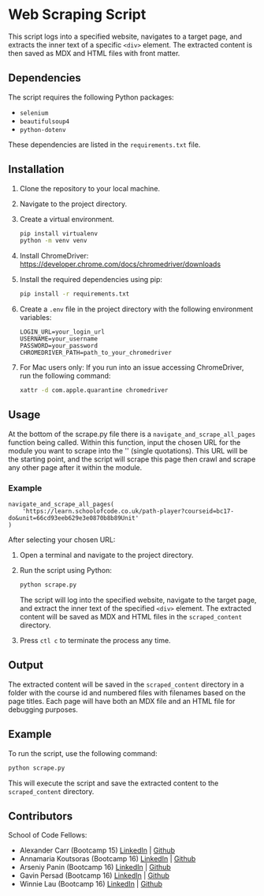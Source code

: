 # Web Scraping Script

This script logs into a specified website, navigates to a target page, and extracts the inner text of a specific `<div>` element. The extracted content is then saved as MDX and HTML files with front matter.

## Dependencies

The script requires the following Python packages:

- `selenium`
- `beautifulsoup4`
- `python-dotenv`

These dependencies are listed in the `requirements.txt` file.

## Installation

1. Clone the repository to your local machine.
2. Navigate to the project directory.
3. Create a virtual environment.

   ```bash
   pip install virtualenv
   python -m venv venv
   ```

4. Install ChromeDriver:
   https://developer.chrome.com/docs/chromedriver/downloads

5. Install the required dependencies using pip:

   ```bash
   pip install -r requirements.txt
   ```

6. Create a `.env` file in the project directory with the following environment variables:

   ```env
   LOGIN_URL=your_login_url
   USERNAME=your_username
   PASSWORD=your_password
   CHROMEDRIVER_PATH=path_to_your_chromedriver
   ```

7. For Mac users only:
   If you run into an issue accessing ChromeDriver, run the following command:

   ```bash
   xattr -d com.apple.quarantine chromedriver
   ```

## Usage

At the bottom of the scrape.py file there is a `navigate_and_scrape_all_pages` function being called. Within this function, input the chosen URL for the module you want to scrape into the '' (single quotations). This URL will be the starting point, and the script will scrape this page then crawl and scrape any other page after it within the module.

### Example

```
navigate_and_scrape_all_pages(
    'https://learn.schoolofcode.co.uk/path-player?courseid=bc17-do&unit=66cd93eeb629e3e0870b8b89Unit'
)
```

After selecting your chosen URL:

1. Open a terminal and navigate to the project directory.
2. Run the script using Python:

   ```bash
   python scrape.py
   ```

   The script will log into the specified website, navigate to the target page, and extract the inner text of the specified `<div>` element. The extracted content will be saved as MDX and HTML files in the `scraped_content` directory.

3. Press `ctl c` to terminate the process any time.

## Output

The extracted content will be saved in the `scraped_content` directory in a folder with the course id and numbered files with filenames based on the page titles. Each page will have both an MDX file and an HTML file for debugging purposes.

## Example

To run the script, use the following command:

```bash
python scrape.py
```

This will execute the script and save the extracted content to the `scraped_content` directory.

## Contributors

School of Code Fellows:

- Alexander Carr (Bootcamp 15) [LinkedIn](https://www.linkedin.com/in/alexander-carr-424591144/) | [Github](https://github.com/1alexc)
- Annamaria Koutsoras (Bootcamp 16) [LinkedIn](https://www.linkedin.com/in/annamariakou/) | [Github](https://github.com/annamariakou)
- Arseniy Panin (Bootcamp 16) [LinkedIn](https://www.linkedin.com/in/arseniy-panin-a6583a161/) | [Github](https://github.com/arseniyus)
- Gavin Persad (Bootcamp 16) [LinkedIn](https://www.linkedin.com/in/gavin-persad/) | [Github](https://github.com/Gavin-Persad)
- Winnie Lau (Bootcamp 16) [LinkedIn](https://www.linkedin.com/in/lau-winnie) | [Github](https://github.com/lazycloud0)
